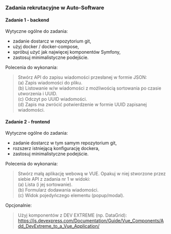 ### Zadania rekrutacyjne w Auto-Software

#### Zadanie 1 - backend

Wytyczne ogólne do zadania:
- zadanie dostarcz w repozytorium git,
- użyj docker / docker-compose,
- spróbuj użyć jak najwięcej komponentów Symfony,
- zastosuj minimalistyczne podejście.

Polecenia do wykonania:
>Stwórz API do zapisu wiadomości przesłanej w formie JSON: <br>
(a) Zapis wiadomości do pliku. <br>
(b) Listowanie w/w wiadomości z możliwością sortowania po czasie utworzenia i UUID. <br>
(c) Odczyt po UUID wiadomości. <br>
(d) Zapis ma zwrócić potwierdzenie w formie UUID zapisanej wiadomości. <br>

#### Zadanie 2 - frontend

Wytyczne ogólne do zadania:
- zadanie dostarcz w tym samym repozytorium git,
- rozszerz istniejącą konfigurację dockera,
- zastosuj minimalistyczne podejście.

Polecenia do wykonania:
>Stwórz małą aplikację webową w VUE.
Opakuj w niej stworzone przez siebie API z zadania nr 1 w widoki: <br>
(a) Lista (i jej sortowanie). <br>
(b) Formularz dodawania wiadomości. <br>
(c) Widok pojedyńczego elementu (popup/modal). <br>

Opcjonalnie:
>Użyj komponentów z DEV EXTREME (np. DataGrid):
https://js.devexpress.com/Documentation/Guide/Vue_Components/Add_DevExtreme_to_a_Vue_Application/
